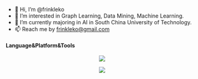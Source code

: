 - 👋 Hi, I’m @frinkleko 
- 👀 I’m interested in Graph Learning, Data Mining, Machine Learning.
- 🌱 I’m currently majoring in AI in South China University of Technology.
- 📫 Reach me by frinkleko@gmail.com

#### Language&Platform&Tools
<p align="center">
    <img src="https://skillicons.dev/icons?i=py,pytorch,flask,cpp,mysql,md,latex" />
</p>  
<p align="center">
    <img src="https://skillicons.dev/icons?i=linux,vscode,docker,nginx,git,vscode,au,ps,pr" />
</p> 

<div align='center'>
